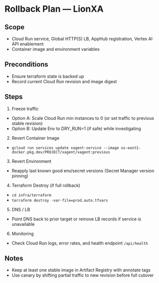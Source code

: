 # Rollback Plan — LionXA

## Scope
- Cloud Run service, Global HTTP(S) LB, AppHub registration, Vertex AI API enablement
- Container image and environment variables

## Preconditions
- Ensure terraform state is backed up
- Record current Cloud Run revision and image digest

## Steps
1) Freeze traffic
- Option A: Scale Cloud Run min instances to 0 (or set traffic to previous stable revision)
- Option B: Update Env to DRY_RUN=1 (if safe) while investigating

2) Revert Container Image
- `gcloud run services update xagent-service --image us-east1-docker.pkg.dev/PROJECT/xagent/xagent:previous`

3) Revert Environment
- Reapply last known good env/secret versions (Secret Manager version pinning)

4) Terraform Destroy (if full rollback)
- `cd infra/terraform`
- `terraform destroy -var-file=prod.auto.tfvars`

5) DNS / LB
- Point DNS back to prior target or remove LB records if service is unavailable

6) Monitoring
- Check Cloud Run logs, error rates, and health endpoint `/api/health`

## Notes
- Keep at least one stable image in Artifact Registry with annotate tags
- Use canary by shifting partial traffic to new revision before full cutover

